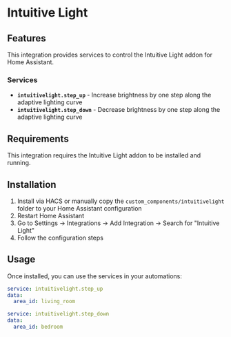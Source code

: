 # Intuitive Light

## Features

This integration provides services to control the Intuitive Light addon for Home Assistant.

### Services

- **`intuitivelight.step_up`** - Increase brightness by one step along the adaptive lighting curve
- **`intuitivelight.step_down`** - Decrease brightness by one step along the adaptive lighting curve

## Requirements

This integration requires the Intuitive Light addon to be installed and running.

## Installation

1. Install via HACS or manually copy the `custom_components/intuitivelight` folder to your Home Assistant configuration
2. Restart Home Assistant
3. Go to Settings → Integrations → Add Integration → Search for "Intuitive Light"
4. Follow the configuration steps

## Usage

Once installed, you can use the services in your automations:

```yaml
service: intuitivelight.step_up
data:
  area_id: living_room
```

```yaml
service: intuitivelight.step_down
data:
  area_id: bedroom
```